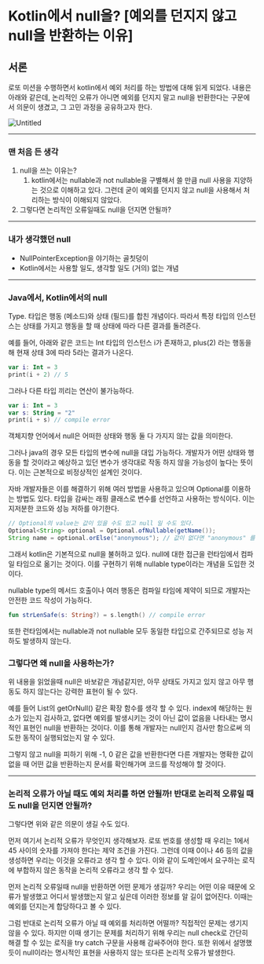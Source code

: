 # Kotlin에서 null을? [예외를 던지지 않고 null을 반환하는 이유]

## 서론

로또 미션을 수행하면서 kotlin에서 예외 처리를 하는 방법에 대해 읽게 되었다. 내용은 아래와 같은데, 논리적인 오류가 아니면 예외를 던지지 말고 null을 반환한다는 구문에서 의문이 생겼고, 그 고민 과정을 공유하고자 한다.

![Untitled](Kotlin%E1%84%8B%E1%85%A6%E1%84%89%E1%85%A5%20null%E1%84%8B%E1%85%B3%E1%86%AF%20%5B%E1%84%8B%E1%85%A8%E1%84%8B%E1%85%AC%E1%84%85%E1%85%B3%E1%86%AF%20%E1%84%83%E1%85%A5%E1%86%AB%E1%84%8C%E1%85%B5%E1%84%8C%E1%85%B5%20%E1%84%8B%E1%85%A1%E1%86%AD%E1%84%80%E1%85%A9%20null%E1%84%8B%E1%85%B3%E1%86%AF%20%2077fc2a0da13f411a8d781ac547bb49ef/Untitled.png)

---

### 맨 처음 든 생각

1. null을 쓰는 이유는?
    1. kotlin에서는 nullable과 not nullable을 구별해서 쓸 만큼 null 사용을 지양하는 것으로 이해하고 있다. 그런데 굳이 예외를 던지지 않고 null을 사용해서 처리하는 방식이 이해되지 않았다.
2. 그렇다면 논리적인 오류일때도 null을 던지면 안될까?

---

### 내가 생각했던 null

- NullPointerException을 야기하는 골칫덩이
- Kotlin에서는 사용할 일도, 생각할 일도 (거의) 없는 개념

---

### Java에서, Kotlin에서의 null

Type. 타입은 행동 (메소드)와 상태 (필드)를 합친 개념이다. 따라서 특정 타입의 인스턴스는 상태를 가지고 행동을 할 때 상태에 따라 다른 결과를 돌려준다.

예를 들어, 아래와 같은 코드는 Int 타입의 인스턴스 i가 존재하고, plus(2) 라는 행동을 해 현재 상태 3에 따라 5라는 결과가 나온다.

```kotlin
var i: Int = 3
print(i + 2) // 5
```

그러나 다른 타입 끼리는 연산이 불가능하다.

```kotlin
var i: Int = 3
var s: String = "2"
print(i + s) // compile error
```

객체지향 언어에서 null은 어떠한 상태와 행동 둘 다 가지지 않는 값을 의미한다.

그러나 java의 경우 모든 타입의 변수에 null을 대입 가능하다. 개발자가 어떤 상태와 행동을 할 것이라고 예상하고 있던 변수가 생각대로 작동 하지 않을 가능성이 높다는 뜻이다. 이는 근본적으로 비정상적인 설계인 것이다.

자바 개발자들은 이를 해결하기 위해 여러 방법을 사용하고 있으며 Optional<T>를 이용하는 방법도 있다. 타입을 감싸는 래핑 클래스로 변수를 선언하고 사용하는 방식이다. 이는 지저분한 코드와 성능 저하를 야기한다.

```java
// Optional의 value는 값이 있을 수도 있고 null 일 수도 있다.
Optional<String> optional = Optional.ofNullable(getName());
String name = optional.orElse("anonymous"); // 값이 없다면 "anonymous" 를 리턴
```

그래서 kotlin은 기본적으로 null을 불허하고 있다. null에 대한 접근을 런타임에서 컴파일 타임으로 옮기는 것이다. 이를 구현하기 위해 nullable type이라는 개념을 도입한 것이다.

nullable type의 메서드 호출이나 여러 행동은 컴파일 타임에 제약이 되므로 개발자는 안전한 코드 작성이 가능하다.

```kotlin
fun strLenSafe(s: String?) = s.length() // compile error
```

또한 런타임에서는 nullable과 not nullable 모두 동일한 타입으로 간주되므로 성능 저하도 발생하지 않는다.

### 그렇다면 왜 null을 사용하는가?

위 내용을 읽었을때 null은 바보같은 개념같지만, 아무 상태도 가지고 있지 않고 아무 행동도 하지 않는다는 강력한 표현이 될 수 있다.

예를 들어 List의 getOrNull() 같은 확장 함수를 생각 할 수 있다. index에 해당하는 원소가 있는지 검사하고, 없다면 예외를 발생시키는 것이 아닌 값이 없음을 나타내는 명시적인 표현인 null을 반환하는 것이다. 이를 통해 개발자는 null인지 검사만 함으로써 의도한 동작이 실행되었는지 알 수 있다.

그렇지 않고 null을 피하기 위해 -1, 0 같은 값을 반환한다면 다른 개발자는 명확한 값이 없을 때 어떤 값을 반환하는지 문서를 확인해가며 코드를 작성해야 할 것이다.

---

### 논리적 오류가 아닐 때도 예외 처리를 하면 안될까! 반대로 논리적 오류일 때도 null을 던지면 안될까?

그렇다면 위와 같은 의문이 생길 수도 있다.

먼저 여기서 논리적 오류가 무엇인지 생각해보자. 로또 번호를 생성할 때 우리는 1에서 45 사이의 숫자를 가져야 한다는 제약 조건을 가진다. 그런데 이때 0이나 46 등의 값을 생성하면 우리는 이것을 오류라고 생각 할 수 있다. 이와 같이 도메인에서 요구하는 로직에 부합하지 않은 동작을 논리적 오류라고 생각 할 수 있다.

먼저 논리적 오류일때 null을 반환하면 어떤 문제가 생길까? 우리는 어떤 이유 때문에 오류가 발생했고 어디서 발생했는지 알고 싶은데 이러한 정보를 알 길이 없어진다. 이때는 예외를 던지는게 합당하다고 볼 수 있다.

그럼 반대로 논리적 오류가 아닐 때 예외를 처리하면 어떨까? 직접적인 문제는 생기지 않을 수 있다. 하지만 이때 생기는 문제를 처리하기 위해 우리는 null check로 간단히 해결 할 수 있는 로직을 try catch 구문을 사용해 감싸주어야 한다. 또한 위에서 설명했듯이 null이라는 명시적인 표현을 사용하지 않는 또다른 논리적 오류가 발생한다.